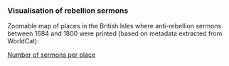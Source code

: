 ### Visualisation of rebellion sermons

Zoomable map of places in the British Isles where anti-rebellion sermons between 1684 and 1800 were printed (based on metadata extracted from WorldCat):

[Number of sermons per place](https://github.com/MonikaBarget/Revolts/blob/master/sermons-per-place.geojson)

